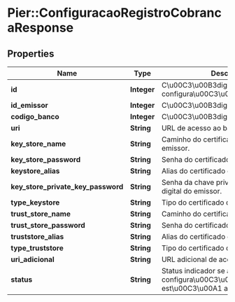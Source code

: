 # Pier::ConfiguracaoRegistroCobrancaResponse

## Properties
Name | Type | Description | Notes
------------ | ------------- | ------------- | -------------
**id** | **Integer** | C\u00C3\u00B3digo identificador da configura\u00C3\u00A7\u00C3\u00A3o. | [optional] 
**id_emissor** | **Integer** | C\u00C3\u00B3digo do emissor. | [optional] 
**codigo_banco** | **Integer** | C\u00C3\u00B3digo do Banco. | [optional] 
**uri** | **String** | URL de acesso ao banco. | [optional] 
**key_store_name** | **String** | Caminho do certificado digital do emissor. | [optional] 
**key_store_password** | **String** | Senha do certificado digital do emissor. | [optional] 
**keystore_alias** | **String** | Alias do certificado digital do emissor. | [optional] 
**key_store_private_key_password** | **String** | Senha da chave privada do certificado digital do emissor. | [optional] 
**type_keystore** | **String** | Tipo do certificado digital do emissor. | [optional] 
**trust_store_name** | **String** | Caminho do certificado digital do banco. | [optional] 
**trust_store_password** | **String** | Senha do certificado digital do banco. | [optional] 
**truststore_alias** | **String** | Alias do certificado digital do banco. | [optional] 
**type_truststore** | **String** | Tipo do certificado digital do banco. | [optional] 
**uri_adicional** | **String** | URL adicional de acesso ao banco. | [optional] 
**status** | **String** | Status indicador se a configura\u00C3\u00A7\u00C3\u00A3o est\u00C3\u00A1 ativa. | [optional] 


